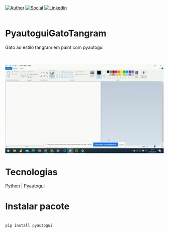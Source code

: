 [![Author](https://img.shields.io/badge/Dev-Nadi%20Duno-blueviolet%20)](https://portfolio-nadi.vercel.app/)
[![Social](https://img.shields.io/twitter/follow/nadiduno?label=%40nadiduno&style=social)](https://twitter.com/nadiduno)
[![Linkedin](https://img.shields.io/badge/in-Nadi%20Duno-blue)](https://www.linkedin.com/in/nadiduno/)
<br />
<br />

# PyautoguiGatoTangram

Gato ao estilo tangram em paint com pyautogui

<br />

![Watch the video](https://github.com/nadiduno/pyautoguigatotangram/blob/main/.github/ImgApp.gif)


# Tecnologias

[Python](https://www.python.org/) | [Pyautogui](https://pyautogui.readthedocs.io/en/latest/)

# Instalar pacote

``` bash

pip install pyautogui

```

